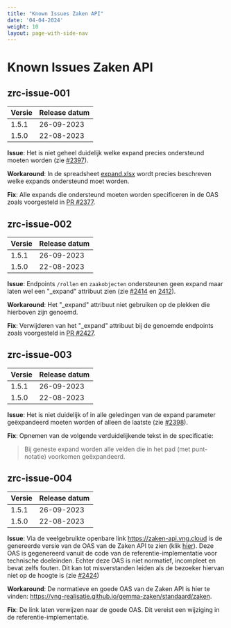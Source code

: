 ```yaml
---
title: "Known Issues Zaken API"
date: '04-04-2024'
weight: 10
layout: page-with-side-nav
---
```


# Known Issues Zaken API

## zrc-issue-001

Versie   | Release datum
-------- | -------------
1.5.1    | 26-09-2023
1.5.0    | 22-08-2023

**Issue**: Het is niet geheel duidelijk welke expand precies ondersteund moeten worden (zie [#2397](https://github.com/VNG-Realisatie/gemma-zaken/issues/2397)).

**Workaround**: In de spreadsheet [expand.xlsx](https://github.com/VNG-Realisatie/gemma-zaken/files/14162505/expand.1.xlsx) wordt precies beschreven welke expands ondersteund moet worden.

**Fix**: Alle expands die ondersteund moeten worden specificeren in de OAS zoals voorgesteld in [PR #2377](https://github.com/VNG-Realisatie/gemma-zaken/pull/2377).

## zrc-issue-002

Versie   | Release datum
-------- | -------------
1.5.1    | 26-09-2023
1.5.0    | 22-08-2023

**Issue**: Endpoints `/rollen` en `zaakobjecten` ondersteunen geen expand maar laten wel een "_expand" attribuut zien (zie [#2414](https://github.com/VNG-Realisatie/gemma-zaken/issues/2414) en [2412](https://github.com/VNG-Realisatie/gemma-zaken/issues/2412)).

**Workaround**: Het "_expand" attribuut niet gebruiken op de plekken die hierboven zijn genoemd.

**Fix**: Verwijderen van het "_expand" attribuut bij de genoemde endpoints zoals voorgesteld in [PR #2427](https://github.com/VNG-Realisatie/gemma-zaken/pull/2427).

## zrc-issue-003

Versie   | Release datum
-------- | -------------
1.5.1    | 26-09-2023
1.5.0    | 22-08-2023

**Issue**: Het is niet duidelijk of in alle geledingen van de expand parameter geëxpandeerd moeten worden of alleen de laatste (zie [#2398](https://github.com/VNG-Realisatie/gemma-zaken/issues/2398)).

**Fix**: Opnemen van de volgende verduidelijkende tekst in de specificatie: 

> Bij geneste expand worden alle velden die in het pad (met punt-notatie) voorkomen geëxpandeerd.


## zrc-issue-004

Versie   | Release datum
-------- | -------------
1.5.1    | 26-09-2023
1.5.0    | 22-08-2023

**Issue**: Via de veelgebruikte openbare link https://zaken-api.vng.cloud is de genereerde versie van de OAS van de Zaken API te zien (klik [hier](https://redocly.github.io/redoc/?url=https://raw.githubusercontent.com/vng-Realisatie/zaken-api/1.5.1/src/openapi.yaml)). Deze OAS is gegenereerd vanuit de code van de referentie-implementatie voor technische doeleinden.  Echter deze OAS is niet normatief, incompleet en bevat zelfs fouten. Dit kan tot misverstanden leiden als de bezoeker hiervan niet op de hoogte is (zie [#2424](https://github.com/VNG-Realisatie/gemma-zaken/issues/2424))

**Workaround**: De normatieve en goede OAS van de Zaken API is hier te vinden: https://vng-realisatie.github.io/gemma-zaken/standaard/zaken.

**Fix**: De link laten verwijzen naar de goede OAS. Dit vereist  een wijziging in de referentie-implementatie.